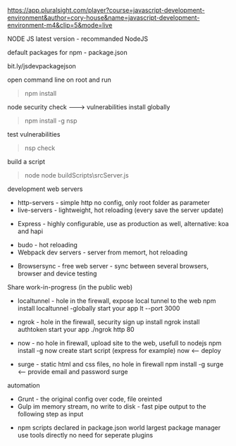 https://app.pluralsight.com/player?course=javascript-development-environment&author=cory-house&name=javascript-development-environment-m4&clip=5&mode=live


NODE JS latest version - recommanded NodeJS

default packages for npm - package.json

bit.ly/jsdevpackagejson

open command line on root and run 
> npm install


node security check  ---> vulnerabilities install globally
> npm install -g nsp

test  vulnerabilities
> nsp check

build a script
> node <path>
> node buildScripts\srcServer.js

development web servers
- http-servers - simple http no config, only root folder as parameter
- live-servers - lightweight, hot reloading (every save the server update)
* Express - highly configurable, use as production as well, alternative: koa and hapi
- budo - hot reloading
- Webpack dev servers - server from memort, hot reloading
* Browsersync - free web server - sync between several browsers, browser and device testing

Share work-in-progress (in the public web)
- localtunnel - hole in the firewall, expose local tunnel to the web
    npm install localtunnel -globally
    start your app
    lt --port 3000

- ngrok - hole in the firewall, security
    sign up
    install ngrok
    install authtoken
    start your app
    ./ngrok http 80

- now - no hole in firewall, upload site to the web, usefull to nodejs
    npm install -g now
    create start script (express for example)
    now    <-- deploy

- surge - static html and css files, no hole in firewall
    npm install -g surge  <-- provide email and password
    surge


automation
- Grunt - the original
    config over code, file oreinted
- Gulp
    im memory stream, no write to disk - fast
    pipe output to the following step as input
* npm scripts
    declared in package.json
    world largest package manager
    use tools directly
    no need for seperate plugins
